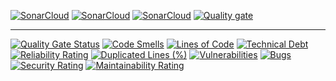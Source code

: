 [![SonarCloud](https://sonarcloud.io/images/project_badges/sonarcloud-white.svg)](https://sonarcloud.io/summary/new_code?id=MaikelHendrikx1_bugreport)
[![SonarCloud](https://sonarcloud.io/images/project_badges/sonarcloud-black.svg)](https://sonarcloud.io/summary/new_code?id=MaikelHendrikx1_bugreport)
[![SonarCloud](https://sonarcloud.io/images/project_badges/sonarcloud-orange.svg)](https://sonarcloud.io/summary/new_code?id=MaikelHendrikx1_bugreport)
[![Quality gate](https://sonarcloud.io/api/project_badges/quality_gate?project=MaikelHendrikx1_bugreport)](https://sonarcloud.io/summary/new_code?id=MaikelHendrikx1_bugreport)
<hr>

[![Quality Gate Status](https://sonarcloud.io/api/project_badges/measure?project=MaikelHendrikx1_bugreport&metric=alert_status)](https://sonarcloud.io/summary/new_code?id=MaikelHendrikx1_bugreport)
[![Code Smells](https://sonarcloud.io/api/project_badges/measure?project=MaikelHendrikx1_bugreport&metric=code_smells)](https://sonarcloud.io/summary/new_code?id=MaikelHendrikx1_bugreport)
[![Lines of Code](https://sonarcloud.io/api/project_badges/measure?project=MaikelHendrikx1_bugreport&metric=ncloc)](https://sonarcloud.io/summary/new_code?id=MaikelHendrikx1_bugreport)
[![Technical Debt](https://sonarcloud.io/api/project_badges/measure?project=MaikelHendrikx1_bugreport&metric=sqale_index)](https://sonarcloud.io/summary/new_code?id=MaikelHendrikx1_bugreport)
[![Reliability Rating](https://sonarcloud.io/api/project_badges/measure?project=MaikelHendrikx1_bugreport&metric=reliability_rating)](https://sonarcloud.io/summary/new_code?id=MaikelHendrikx1_bugreport)
[![Duplicated Lines (%)](https://sonarcloud.io/api/project_badges/measure?project=MaikelHendrikx1_bugreport&metric=duplicated_lines_density)](https://sonarcloud.io/summary/new_code?id=MaikelHendrikx1_bugreport)
[![Vulnerabilities](https://sonarcloud.io/api/project_badges/measure?project=MaikelHendrikx1_bugreport&metric=vulnerabilities)](https://sonarcloud.io/summary/new_code?id=MaikelHendrikx1_bugreport)
[![Bugs](https://sonarcloud.io/api/project_badges/measure?project=MaikelHendrikx1_bugreport&metric=bugs)](https://sonarcloud.io/summary/new_code?id=MaikelHendrikx1_bugreport)
[![Security Rating](https://sonarcloud.io/api/project_badges/measure?project=MaikelHendrikx1_bugreport&metric=security_rating)](https://sonarcloud.io/summary/new_code?id=MaikelHendrikx1_bugreport)
[![Maintainability Rating](https://sonarcloud.io/api/project_badges/measure?project=MaikelHendrikx1_bugreport&metric=sqale_rating)](https://sonarcloud.io/summary/new_code?id=MaikelHendrikx1_bugreport)

